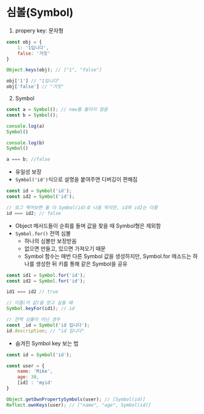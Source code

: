 # 심볼(Symbol)
1. propery key: 문자형
```javascript
const obj = {
    1: '1입니다',
    false: '거짓'
}

Object.keys(obj); // ["1", "false"]

obj['1'] // "1입니다"
obj['false'] // "거짓"
```
2. Symbol
```javascript
const a = Symbol(); // new를 붙이지 않음
const b = Symbol();

console.log(a)
Symbol()

console.log(b)
Symbol()

a === b; //false
```
- 유일성 보장
- `Symbol('id')`식으로 설명을 붙여주면 디버깅이 편해짐
```javascript
const id = Symbol('id');
const id2 = Symbol('id');

// 로그 찍어보면 둘 다 Symbol(id)로 나옴 하지만, id와 id2는 다름
id === id2; // false
```
- Object 메서드들이 순회를 돌며 값을 찾을 때 Symbol형은 제외함
- `Symbol.for()` 전역 심볼
  - 하나의 심볼만 보장받음
  - 없으면 만들고, 있으면 가져오기 때문
  - Symbol 함수는 매번 다른 Symbol 값을 생성하지만, Symbol.for 메소드는 하나를 생성한 뒤 키를 통해 같은 Symbol을 공유
```javascript
const id1 = Symbol.for('id');
const id2 = Symbol.for('id');

id1 === id2 // true

// 이름(키 값)을 얻고 싶을 때
Symbol.keyFor(id1); // id

// 전역 심볼이 아닌 경우
const _id = Symbol('id 입니다');
id.description; // "id 입니다"
```
- 숨겨진 Symbol key 보는 법
```javascript
const id = Symbol('id');

const user = {
    name: 'Mike',
    age: 30,
    [id] : 'myid'
}

Object.getOwnPropertySymbols(user); // [Symbol(id)]
Reflect.ownKeys(user); // ["name", "age", Symbol(id)]
```
